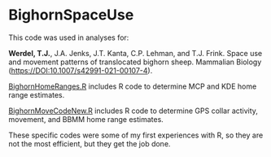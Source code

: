# BighornSpaceUse

This code was used in analyses for:

**Werdel, T.J.**, J.A. Jenks, J.T. Kanta, C.P. Lehman, and T.J. Frink. Space use and movement patterns of translocated bighorn sheep. Mammalian Biology ([https://DOI:10.1007/s42991-021-00107-4](https://doi.org/10.1007/s42991-021-00107-4)).

[BighornHomeRanges.R](https://github.com/tywerdel/BighornSpaceUse/blob/main/BighornHomeRanges.R) includes R code to determine MCP and KDE home range estimates.

[BighornMoveCodeNew.R](https://github.com/tywerdel/BighornSpaceUse/blob/main/BighornMoveCodeNew.R) includes R code to determine GPS collar activity, movement, and BBMM home range estimates.

These specific codes were some of my first experiences with R, so they are not the most efficient, but they get the job done. 
